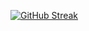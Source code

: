 [![GitHub Streak](https://github-readme-streak-stats.herokuapp.com?user=ThiagoPetry&theme=github-dark&date_format=j%2Fn%5B%2FY%5D)](https://git.io/streak-stats)
<!-- <p>
  Total profile views:
</p> -->
<!-- <p>
  <img alingn="center" src="https://profile-counter.glitch.me/ThiagoPetry/count.svg" />
</p> -->
